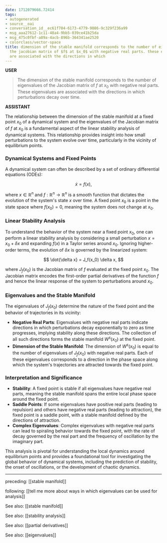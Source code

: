 ```yaml
---
date: 1712079666.72414
tags:
- autogenerated
- source__oai
- conversation_id__ec61f704-6173-4779-9086-9c329f236a99
- msg_aaa27612-1c11-48a4-9bb5-039ce41b25da
- msg_475c0fbf-a89a-4acb-896b-364341ae2520
- colorclass/vector-space
title: dimension of the stable manifold corresponds to the number of eigenvalues of
  the jacobian matrix of $f$ at $x_0$ with negative real parts. these eigenvalues
  are associated with the directions in which
---
```


**USER**

>The dimension of the stable manifold corresponds to the number of eigenvalues of the Jacobian matrix of $f$ at $x_0$ with negative real parts. These eigenvalues are associated with the directions in which perturbations decay over time.


**ASSISTANT**

The relationship between the dimension of the stable manifold at a fixed point $x_0$ of a dynamical system and the eigenvalues of the Jacobian matrix of $f$ at $x_0$ is a fundamental aspect of the linear stability analysis of dynamical systems. This relationship provides insight into how small perturbations to the system evolve over time, particularly in the vicinity of equilibrium points.

### Dynamical Systems and Fixed Points

A dynamical system can often be described by a set of ordinary differential equations (ODEs):

$$
\dot{x} = f(x),
$$

where $x \in \mathbb{R}^n$ and $f: \mathbb{R}^n \rightarrow \mathbb{R}^n$ is a smooth function that dictates the evolution of the system's state $x$ over time. A fixed point $x_0$ is a point in the state space where $f(x_0) = 0$, meaning the system does not change at $x_0$.

### Linear Stability Analysis

To understand the behavior of the system near a fixed point $x_0$, one can perform a linear stability analysis by considering a small perturbation $x = x_0 + \delta x$ and expanding $f(x)$ in a Taylor series around $x_0$. Ignoring higher-order terms, the evolution of $\delta x$ is governed by the linearized system:

$$
\dot{\delta x} = J_f(x_0) \delta x,
$$

where $J_f(x_0)$ is the Jacobian matrix of $f$ evaluated at the fixed point $x_0$. The Jacobian matrix encodes the first-order partial derivatives of the function $f$ and hence the linear response of the system to perturbations around $x_0$.

### Eigenvalues and the Stable Manifold

The eigenvalues of $J_f(x_0)$ determine the nature of the fixed point and the behavior of trajectories in its vicinity:

- **Negative Real Parts**: Eigenvalues with negative real parts indicate directions in which perturbations decay exponentially to zero as time progresses, implying stability along these directions. The collection of all such directions forms the stable manifold $W^s(x_0)$ at the fixed point.
- **Dimension of the Stable Manifold**: The dimension of $W^s(x_0)$ is equal to the number of eigenvalues of $J_f(x_0)$ with negative real parts. Each of these eigenvalues corresponds to a direction in the phase space along which the system's trajectories are attracted towards the fixed point.

### Interpretation and Significance

- **Stability**: A fixed point is stable if all eigenvalues have negative real parts, meaning the stable manifold spans the entire local phase space around the fixed point.
- **Saddle Points**: If some eigenvalues have positive real parts (leading to repulsion) and others have negative real parts (leading to attraction), the fixed point is a saddle point, with a stable manifold defined by the directions of attraction.
- **Complex Eigenvalues**: Complex eigenvalues with negative real parts can lead to spiraling behavior towards the fixed point, with the rate of decay governed by the real part and the frequency of oscillation by the imaginary part.

This analysis is pivotal for understanding the local dynamics around equilibrium points and provides a foundational tool for investigating the global behavior of dynamical systems, including the prediction of stability, the onset of oscillations, or the development of chaotic dynamics.


---

preceding: [[stable manifold]]  


following: [[tell me more about ways in which eigenvalues can be used for analysis]]

See also: [[stable manifold]]


See also: [[stability analysis]]


See also: [[partial derivatives]]


See also: [[eigenvalues]]